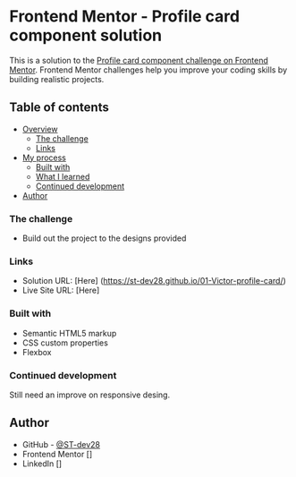 # Frontend Mentor - Profile card component solution

This is a solution to the [Profile card component challenge on Frontend Mentor](https://www.frontendmentor.io/challenges/profile-card-component-cfArpWshJ). Frontend Mentor challenges help you improve your coding skills by building realistic projects.

## Table of contents

- [Overview](#overview)
  - [The challenge](#the-challenge)
  - [Links](#links)
- [My process](#my-process)
  - [Built with](#built-with)
  - [What I learned](#what-i-learned)
  - [Continued development](#continued-development)
- [Author](#author)

### The challenge

- Build out the project to the designs provided

### Links

- Solution URL: [Here] (https://st-dev28.github.io/01-Victor-profile-card/)
- Live Site URL: [Here]

### Built with

- Semantic HTML5 markup
- CSS custom properties
- Flexbox

### Continued development

Still need an improve on responsive desing.

## Author

- GitHub - [@ST-dev28](https://github.com/ST-dev28)
- Frontend Mentor []
- LinkedIn []
